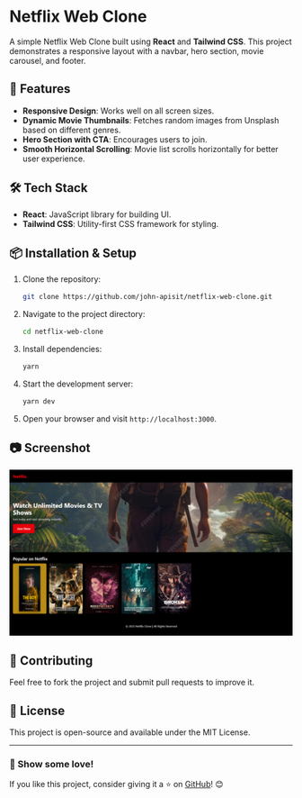# Netflix Web Clone

A simple Netflix Web Clone built using **React** and **Tailwind CSS**. This project demonstrates a responsive layout with a navbar, hero section, movie carousel, and footer.

## 🚀 Features

- **Responsive Design**: Works well on all screen sizes.
- **Dynamic Movie Thumbnails**: Fetches random images from Unsplash based on different genres.
- **Hero Section with CTA**: Encourages users to join.
- **Smooth Horizontal Scrolling**: Movie list scrolls horizontally for better user experience.

## 🛠 Tech Stack

- **React**: JavaScript library for building UI.
- **Tailwind CSS**: Utility-first CSS framework for styling.

## 📦 Installation & Setup

1. Clone the repository:
   ```sh
   git clone https://github.com/john-apisit/netflix-web-clone.git
   ```

2. Navigate to the project directory:
   ```sh
   cd netflix-web-clone
   ```

3. Install dependencies:
   ```sh
   yarn
   ```

4. Start the development server:
   ```sh
   yarn dev
   ```

5. Open your browser and visit `http://localhost:3000`.

## 📷 Screenshot

![Netflix Web Clone](public/screens/screenshot.png)

## 🤝 Contributing

Feel free to fork the project and submit pull requests to improve it.

## 📜 License

This project is open-source and available under the MIT License.

---

### 🌟 Show some love!
If you like this project, consider giving it a ⭐ on [GitHub](https://github.com/john-apisit/netflix-web-clone)! 😊

